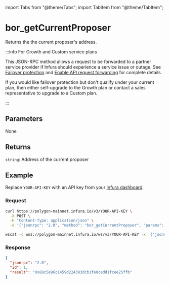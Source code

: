 import Tabs from "@theme/Tabs";
import TabItem from "@theme/TabItem";

# bor_getCurrentProposer

Returns the the current proposer's address.

:::info For Growth and Custom service plans

This JSON-RPC method allows a request to be forwarded to a partner service provider if Infura should
experience a service issue or outage. See [Failover protection](../../../concepts/failover-protection.md)
and [Enable API request forwarding](../../../how-to/enable-api-forwarding.md)
for complete details.

If you would like failover protection but don't qualify under your current plan, then either
self-upgrade to the Growth plan or contact a sales representative to upgrade to a Custom plan.

:::

## Parameters

None

## Returns

`string`: Address of the current proposer

## Example

Replace `YOUR-API-KEY` with an API key from your [Infura dashboard](https://infura.io/dashboard).

### Request

<Tabs>
  <TabItem value="cURL">

```bash
curl https://polygon-mainnet.infura.io/v3/YOUR-API-KEY \
  -X POST \
  -H "Content-Type: application/json" \
  -d '{"jsonrpc": "2.0", "method": "bor_getCurrentProposer", "params": [], "id": 1}'
```

  </TabItem>
  <TabItem value="WSS">

```bash
wscat -c wss://polygon-mainnet.infura.io/ws/v3/YOUR-API-KEY -x '{"jsonrpc": "2.0", "method": "bor_getCurrentProposer", "params": [], "id": 1}'
```

  </TabItem>
</Tabs>

### Response

```json
{
  "jsonrpc": "2.0",
  "id": 1,
  "result": "0x88c5e96c1459d224383dcb1fe0cedd1fcee25ffb"
}
```
